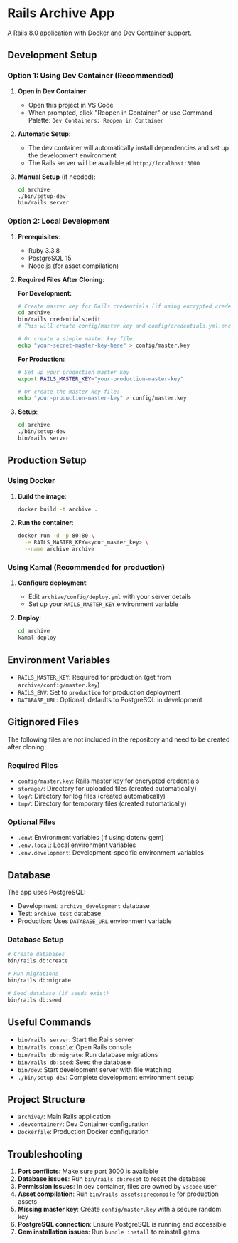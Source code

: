 # Rails Archive App

A Rails 8.0 application with Docker and Dev Container support.

## Development Setup

### Option 1: Using Dev Container (Recommended)

1. **Open in Dev Container**: 
   - Open this project in VS Code
   - When prompted, click "Reopen in Container" or use Command Palette: `Dev Containers: Reopen in Container`

2. **Automatic Setup**: 
   - The dev container will automatically install dependencies and set up the development environment
   - The Rails server will be available at `http://localhost:3000`

3. **Manual Setup** (if needed):
   ```bash
   cd archive
   ./bin/setup-dev
   bin/rails server
   ```

### Option 2: Local Development

1. **Prerequisites**:
   - Ruby 3.3.8
   - PostgreSQL 15
   - Node.js (for asset compilation)

2. **Required Files After Cloning**:
   
   **For Development:**
   ```bash
   # Create master key for Rails credentials (if using encrypted credentials)
   cd archive
   bin/rails credentials:edit
   # This will create config/master.key and config/credentials.yml.enc
   
   # Or create a simple master key file:
   echo "your-secret-master-key-here" > config/master.key
   ```
   
   **For Production:**
   ```bash
   # Set up your production master key
   export RAILS_MASTER_KEY="your-production-master-key"
   
   # Or create the master key file:
   echo "your-production-master-key" > config/master.key
   ```

3. **Setup**:
   ```bash
   cd archive
   ./bin/setup-dev
   bin/rails server
   ```



## Production Setup

### Using Docker

1. **Build the image**:
   ```bash
   docker build -t archive .
   ```

2. **Run the container**:
   ```bash
   docker run -d -p 80:80 \
     -e RAILS_MASTER_KEY=<your_master_key> \
     --name archive archive
   ```

### Using Kamal (Recommended for production)

1. **Configure deployment**:
   - Edit `archive/config/deploy.yml` with your server details
   - Set up your `RAILS_MASTER_KEY` environment variable

2. **Deploy**:
   ```bash
   cd archive
   kamal deploy
   ```

## Environment Variables

- `RAILS_MASTER_KEY`: Required for production (get from `archive/config/master.key`)
- `RAILS_ENV`: Set to `production` for production deployment
- `DATABASE_URL`: Optional, defaults to PostgreSQL in development

## Gitignored Files

The following files are not included in the repository and need to be created after cloning:

### Required Files
- `config/master.key`: Rails master key for encrypted credentials
- `storage/`: Directory for uploaded files (created automatically)
- `log/`: Directory for log files (created automatically)
- `tmp/`: Directory for temporary files (created automatically)

### Optional Files
- `.env`: Environment variables (if using dotenv gem)
- `.env.local`: Local environment variables
- `.env.development`: Development-specific environment variables

## Database

The app uses PostgreSQL:
- Development: `archive_development` database
- Test: `archive_test` database
- Production: Uses `DATABASE_URL` environment variable

### Database Setup
```bash
# Create databases
bin/rails db:create

# Run migrations
bin/rails db:migrate

# Seed database (if seeds exist)
bin/rails db:seed
```

## Useful Commands

- `bin/rails server`: Start the Rails server
- `bin/rails console`: Open Rails console
- `bin/rails db:migrate`: Run database migrations
- `bin/rails db:seed`: Seed the database
- `bin/dev`: Start development server with file watching
- `./bin/setup-dev`: Complete development environment setup

## Project Structure

- `archive/`: Main Rails application
- `.devcontainer/`: Dev Container configuration
- `Dockerfile`: Production Docker configuration

## Troubleshooting

1. **Port conflicts**: Make sure port 3000 is available
2. **Database issues**: Run `bin/rails db:reset` to reset the database
3. **Permission issues**: In dev container, files are owned by `vscode` user
4. **Asset compilation**: Run `bin/rails assets:precompile` for production assets
5. **Missing master key**: Create `config/master.key` with a secure random key
6. **PostgreSQL connection**: Ensure PostgreSQL is running and accessible
7. **Gem installation issues**: Run `bundle install` to reinstall gems 